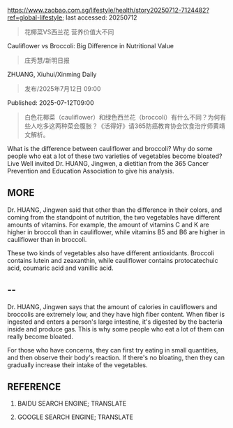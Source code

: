 https://www.zaobao.com.sg/lifestyle/health/story20250712-7124482?ref=global-lifestyle; last accessed: 20250712

> 花椰菜VS西兰花 营养价值大不同

Cauliflower vs Broccoli: Big Difference in Nutritional Value

> 庄秀慧/新明日报

ZHUANG, Xiuhui/Xinming Daily

> 发布/2025年7月12日 09:00

Published: 2025-07-12T09:00

> 白色花椰菜（cauliflower）和绿色西兰花（broccoli）有什么不同？为何有些人吃多这两种菜会腹胀？《活得好》请365防癌教育协会饮食治疗师黄靖文解析。

What is the difference between cauliflower and broccoli? Why do some people who eat a lot of these two varieties of vegetables become bloated? Live Well invited Dr. HUANG, Jingwen, a dietitian from the 365 Cancer Prevention and Education Association to give his analysis.

## MORE

Dr. HUANG, Jingwen said that other than the difference in their colors, and coming from the standpoint of nutrition, the two vegetables have different amounts of vitamins. For example, the amount of vitamins C and K are higher in broccoli than in cauliflower, while vitamins B5 and B6 are higher in cauliflower than in broccoli.

These two kinds of vegetables also have different antioxidants. Broccoli contains lutein and zeaxanthin, while cauliflower contains protocatechuic acid, coumaric acid and vanillic acid.

## --

Dr. HUANG, Jingwen says that the amount of calories in cauliflowers and broccolis are extremely low, and they have high fiber content. When fiber is ingested and enters a person's large intestine, it's digested by the bacteria inside and produce gas. This is why some people who eat a lot of them can really become bloated. 

For those who have concerns, they can first try eating in small quantities, and then observe their body's reaction. If there's no bloating, then they can gradually increase their intake of the vegetables.

## REFERENCE

1) BAIDU SEARCH ENGINE; TRANSLATE

2) GOOGLE SEARCH ENGINE; TRANSLATE